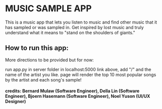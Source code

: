 # MUSIC SAMPLE APP

This is a music app that lets you listen to music and find other music that it has sampled or was sampled in. Get inspired by lost music and truly understand what it means to "stand on the shoulders of giants."

## How to run this app:

More directions to be provided but for now:

run app.py in server folder
in localhost:5000 link above, add "/" and the name of the artist you like. 
page will render the top 10 most popular songs by the artist and each song's sample!

#### credits: Bernard Mulaw (Software Engineer), Della Lin (Software Engineer), Bjoern Hasemann (Software Engineer), Noel Yuson (UI/UX Designer)
